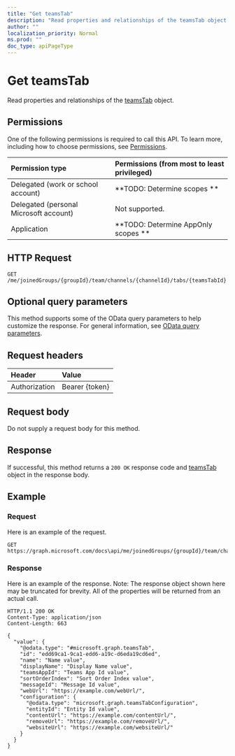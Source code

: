 ```yaml
---
title: "Get teamsTab"
description: "Read properties and relationships of the teamsTab object."
author: ""
localization_priority: Normal
ms.prod: ""
doc_type: apiPageType
---
```


# Get teamsTab

Read properties and relationships of the [teamsTab](../resources/teamstab.md) object.

## Permissions
One of the following permissions is required to call this API. To learn more, including how to choose permissions, see [Permissions](/concepts/permissions-reference.md).

|Permission type|Permissions (from most to least privileged)|
|:---|:---|
|Delegated (work or school account)|**TODO: Determine scopes **|
|Delegated (personal Microsoft account)|Not supported.|
|Application|**TODO: Determine AppOnly scopes **|

## HTTP Request
<!-- {
  "blockType": "ignored"
}
-->
``` http
GET /me/joinedGroups/{groupId}/team/channels/{channelId}/tabs/{teamsTabId}
```

## Optional query parameters
This method supports some of the OData query parameters to help customize the response. For general information, see [OData query parameters](/graph/query-parameters).

## Request headers
|Header|Value|
|:---|:---|
|Authorization|Bearer {token}|

## Request body
Do not supply a request body for this method.

## Response
If successful, this method returns a `200 OK` response code and [teamsTab](../resources/teamstab.md) object in the response body.

## Example

### Request
Here is an example of the request.
<!-- {
  "blockType": "request",
  "name": "get_teamstab"
}
-->
``` http
GET https://graph.microsoft.com/docs\api/me/joinedGroups/{groupId}/team/channels/{channelId}/tabs/{teamsTabId}
```

### Response
Here is an example of the response. Note: The response object shown here may be truncated for brevity. All of the properties will be returned from an actual call.
<!-- {
  "blockType": "response",
  "truncated": true,
  "@odata.type": "microsoft.graph.teamsTab"
}
-->
``` http
HTTP/1.1 200 OK
Content-Type: application/json
Content-Length: 663

{
  "value": {
    "@odata.type": "#microsoft.graph.teamsTab",
    "id": "edd69ca1-9ca1-edd6-a19c-d6eda19cd6ed",
    "name": "Name value",
    "displayName": "Display Name value",
    "teamsAppId": "Teams App Id value",
    "sortOrderIndex": "Sort Order Index value",
    "messageId": "Message Id value",
    "webUrl": "https://example.com/webUrl/",
    "configuration": {
      "@odata.type": "microsoft.graph.teamsTabConfiguration",
      "entityId": "Entity Id value",
      "contentUrl": "https://example.com/contentUrl/",
      "removeUrl": "https://example.com/removeUrl/",
      "websiteUrl": "https://example.com/websiteUrl/"
    }
  }
}
```

